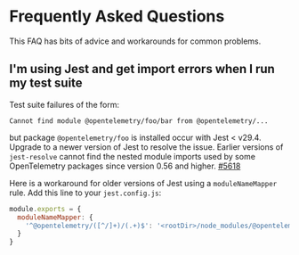 # Frequently Asked Questions

This FAQ has bits of advice and workarounds for common problems.

## I'm using Jest and get import errors when I run my test suite

Test suite failures of the form:
``` text
Cannot find module @opentelemetry/foo/bar from @opentelemetry/...
```
but package `@opentelemetry/foo` is installed occur with Jest < v29.4. Upgrade
to a newer version of Jest to resolve the issue. Earlier versions of
`jest-resolve` cannot find the nested module imports used by some OpenTelemetry
packages since version 0.56 and higher. [#5618](https://github.com/open-telemetry/opentelemetry-js/issues/5618)

Here is a workaround for older versions of Jest using a `moduleNameMapper` rule.
Add this line to your `jest.config.js`:
``` javascript
module.exports = {
  moduleNameMapper: {
    '^@opentelemetry/([^/]+)/(.+)$': '<rootDir>/node_modules/@opentelemetry/$1/build/src/index-$2',
  }
}
```

